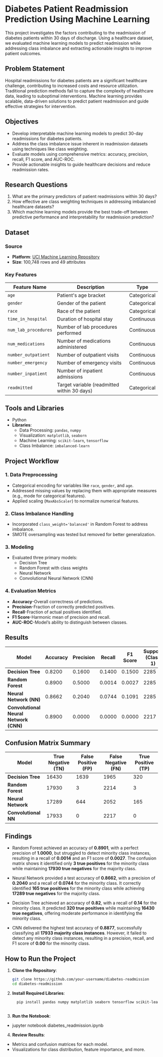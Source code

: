 # Diabetes Patient Readmission Prediction Using Machine Learning

This project investigates the factors contributing to the readmission of diabetes patients within 30 days of discharge. Using a healthcare dataset, we evaluated machine learning models to predict readmission while addressing class imbalance and extracting actionable insights to improve patient outcomes.


## Problem Statement

Hospital readmissions for diabetes patients are a significant healthcare challenge, contributing to increased costs and resource utilization. Traditional prediction methods fail to capture the complexity of healthcare data, leading to suboptimal interventions. Machine learning provides scalable, data-driven solutions to predict patient readmission and guide effective strategies for intervention.


## Objectives

- Develop interpretable machine learning models to predict 30-day readmissions for diabetes patients.
- Address the class imbalance issue inherent in readmission datasets using techniques like class weighting.
- Evaluate models using comprehensive metrics: accuracy, precision, recall, F1 score, and AUC-ROC.
- Provide actionable insights to guide healthcare decisions and reduce readmission rates.


## Research Questions

1. What are the primary predictors of patient readmissions within 30 days?  
2. How effective are class weighting techniques in addressing imbalanced healthcare datasets?  
3. Which machine learning models provide the best trade-off between predictive performance and interpretability for readmission prediction?


## Dataset

### Source
- **Platform**: [UCI Machine Learning Repository](https://archive.ics.uci.edu/ml/datasets/diabetes+130-us+hospitals+for+years+1999-2008)  
- **Size**: 100,748 rows and 49 attributes  

### Key Features

| **Feature Name**      | **Description**                             | **Type**         |
|------------------------|---------------------------------------------|------------------|
| `age`                 | Patient's age bracket                      | Categorical      |
| `gender`              | Gender of the patient                      | Categorical      |
| `race`                | Race of the patient                        | Categorical      |
| `time_in_hospital`    | Duration of hospital stay                  | Continuous       |
| `num_lab_procedures`  | Number of lab procedures performed          | Continuous       |
| `num_medications`     | Number of medications administered          | Continuous       |
| `number_outpatient`   | Number of outpatient visits                 | Continuous       |
| `number_emergency`    | Number of emergency visits                  | Continuous       |
| `number_inpatient`    | Number of inpatient admissions              | Continuous       |
| `readmitted`          | Target variable (readmitted within 30 days)| Categorical      |


## Tools and Libraries

- Python  
- **Libraries**:
  - Data Processing: `pandas`, `numpy`  
  - Visualization: `matplotlib`, `seaborn`  
  - Machine Learning: `scikit-learn`, `tensorflow`  
  - Class Imbalance: `imbalanced-learn`  


## Project Workflow

### 1. Data Preprocessing
- Categorical encoding for variables like `race`, `gender`, and `age`.
- Addressed missing values by replacing them with appropriate measures (e.g., mode for categorical features).
- Applied scaling (`MaxAbsScaler`) to normalize numerical features.

### 2. Class Imbalance Handling
- Incorporated `class_weight='balanced'` in Random Forest to address imbalance.
- SMOTE oversampling was tested but removed for better generalization.

### 3. Modeling
- Evaluated three primary models:
  - Decision Tree
  - Random Forest with class weights
  - Neural Network
  - Convolutional Neural Network (CNN)

### 4. Evaluation Metrics
  - **Accuracy**-Overall correctness of predictions.  
  - **Precision**-Fraction of correctly predicted positives.  
  - **Recall**-Fraction of actual positives identified.  
  - **F1 Score**-Harmonic mean of precision and recall.  
  - **AUC-ROC**-Model’s ability to distinguish between classes.  


## Results

| Model                      | Accuracy | Precision | Recall | F1 Score | Support (Class 1) |
|----------------------------|----------|-----------|--------|----------|-------------------|
| **Decision Tree**          | 0.8200   | 0.1600    | 0.1400 | 0.1500   | 2285              |
| **Random Forest**          | 0.8900   | 0.5000    | 0.0014 | 0.0027   | 2285              |
| **Neural Network (NN)**    | 0.8662   | 0.2040    | 0.0744 | 0.1091   | 2285              |
| **Convolutional Neural Network (CNN)** | 0.8900   | 0.0000    | 0.0000 | 0.0000   | 2217              |


## Confusion Matrix Summary

| Model                | True Negative (TN) | False Positive (FP) | False Negative (FN) | True Positive (TP) |
|----------------------|---------------------|----------------------|----------------------|---------------------|
| **Decision Tree**    | 16430              | 1639                | 1965                | 320                 |
| **Random Forest**    | 17930              | 3                   | 2214                | 3                   |
| **Neural Network**   | 17289              | 644                 | 2052                | 165                 |
| **Convolutional NN** | 17933              | 0                   | 2217                | 0                   |



## Findings

- Random Forest achieved an accuracy of **0.8901**, with a perfect precision of **1.0000**, but struggled to detect minority class instances, resulting in a recall of **0.0014** and an F1 score of **0.0027**. The confusion matrix shows it identified only **3 true positives** for the minority class while maintaining **17930 true negatives** for the majority class.

- Neural Network provided a test accuracy of **0.8662**, with a precision of **0.2040** and a recall of **0.0744** for the minority class. It correctly identified **165 true positives** for the minority class while achieving **17289 true negatives** for the majority class.

- Decision Tree achieved an accuracy of **0.82**, with a recall of **0.14** for the minority class. It predicted **320 true positives** while maintaining **16430 true negatives**, offering moderate performance in identifying the minority class.

- CNN delivered the highest test accuracy of **0.8877**, successfully classifying all **17933 majority class instances**. However, it failed to detect any minority class instances, resulting in a precision, recall, and F1 score of **0.00** for the minority class.


## How to Run the Project

1. **Clone the Repository**:
   ```bash
   git clone https://github.com/your-username/diabetes-readmission
   cd diabetes-readmission
   
2. **Install Required Libraries**:
   ```bash
     pip install pandas numpy matplotlib seaborn tensorflow scikit-learn
     
4. **Run the Notebook**:
- jupyter notebook diabetes_readmission.ipynb

4. **Review Results**:
- Metrics and confusion matrices for each model.
- Visualizations for class distribution, feature importance, and more.
